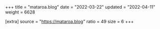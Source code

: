 +++
title = "mataroa.blog"
date = "2022-03-22"
updated = "2022-04-11"
weight = 6628

[extra]
source = "https://mataroa.blog"
ratio = 49
size = 6
+++

